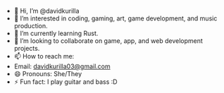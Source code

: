 - 👋 Hi, I’m @davidkurilla
- 👀 I’m interested in coding, gaming, art, game development, and music production.
- 🌱 I’m currently learning Rust.
- 💞️ I’m looking to collaborate on game, app, and web development projects.
- 📫 How to reach me:
- Email: davidkurilla03@gmail.com
- 😄 Pronouns: She/They
- ⚡ Fun fact: I play guitar and bass :D

<!---
davidkurilla/davidkurilla is a ✨ special ✨ repository because its `README.md` (this file) appears on your GitHub profile.
You can click the Preview link to take a look at your changes.
--->
